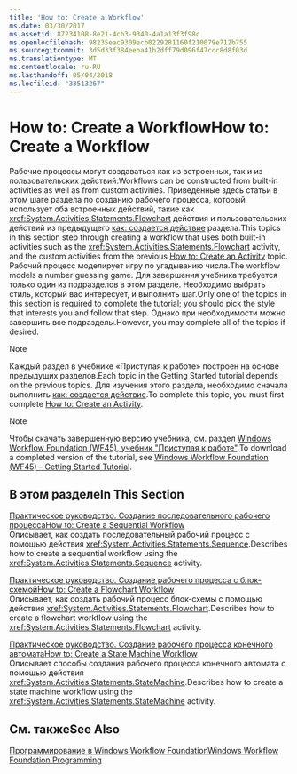 ```yaml
---
title: 'How to: Create a Workflow'
ms.date: 03/30/2017
ms.assetid: 87234108-8e21-4cb3-9340-4a1a13f3f98c
ms.openlocfilehash: 98235eac9309ecb0229281160f210079e712b755
ms.sourcegitcommit: 3d5d33f384eeba41b2dff79d096f47ccc8d8f03d
ms.translationtype: MT
ms.contentlocale: ru-RU
ms.lasthandoff: 05/04/2018
ms.locfileid: "33513267"
---
```

# <a name="how-to-create-a-workflow"></a><span data-ttu-id="17dc2-102">How to: Create a Workflow</span><span class="sxs-lookup"><span data-stu-id="17dc2-102">How to: Create a Workflow</span></span>
<span data-ttu-id="17dc2-103">Рабочие процессы могут создаваться как из встроенных, так и из пользовательских действий.</span><span class="sxs-lookup"><span data-stu-id="17dc2-103">Workflows can be constructed from built-in activities as well as from custom activities.</span></span> <span data-ttu-id="17dc2-104">Приведенные здесь статьи в этом шаге раздела по созданию рабочего процесса, который использует оба встроенных действий, такие как <xref:System.Activities.Statements.Flowchart> действия и пользовательских действий из предыдущего [как: создается действие](../../../docs/framework/windows-workflow-foundation/how-to-create-an-activity.md) раздела.</span><span class="sxs-lookup"><span data-stu-id="17dc2-104">This topics in this section step through creating a workflow that uses both built-in activities such as the <xref:System.Activities.Statements.Flowchart> activity, and the custom activities from the previous [How to: Create an Activity](../../../docs/framework/windows-workflow-foundation/how-to-create-an-activity.md) topic.</span></span> <span data-ttu-id="17dc2-105">Рабочий процесс моделирует игру по угадыванию числа.</span><span class="sxs-lookup"><span data-stu-id="17dc2-105">The workflow models a number guessing game.</span></span> <span data-ttu-id="17dc2-106">Для завершения учебника требуется только один из подразделов в этом разделе. Необходимо выбрать стиль, который вас интересует, и выполнить шаг.</span><span class="sxs-lookup"><span data-stu-id="17dc2-106">Only one of the topics in this section is required to complete the tutorial; you should pick the style that interests you and follow that step.</span></span> <span data-ttu-id="17dc2-107">Однако при необходимости можно завершить все подразделы.</span><span class="sxs-lookup"><span data-stu-id="17dc2-107">However, you may complete all of the topics if desired.</span></span>  
  
> [!NOTE]
>  <span data-ttu-id="17dc2-108">Каждый раздел в учебнике «Приступая к работе» построен на основе предыдущих разделов.</span><span class="sxs-lookup"><span data-stu-id="17dc2-108">Each topic in the Getting Started tutorial depends on the previous topics.</span></span> <span data-ttu-id="17dc2-109">Для изучения этого раздела, необходимо сначала выполнить [как: создается действие](../../../docs/framework/windows-workflow-foundation/how-to-create-an-activity.md).</span><span class="sxs-lookup"><span data-stu-id="17dc2-109">To complete this topic, you must first complete [How to: Create an Activity](../../../docs/framework/windows-workflow-foundation/how-to-create-an-activity.md).</span></span>  
  
> [!NOTE]
>  <span data-ttu-id="17dc2-110">Чтобы скачать завершенную версию учебника, см. раздел [Windows Workflow Foundation (WF45), учебник "Приступая к работе"](http://go.microsoft.com/fwlink/?LinkID=248976).</span><span class="sxs-lookup"><span data-stu-id="17dc2-110">To download a completed version of the tutorial, see [Windows Workflow Foundation (WF45) - Getting Started Tutorial](http://go.microsoft.com/fwlink/?LinkID=248976).</span></span>  
  
## <a name="in-this-section"></a><span data-ttu-id="17dc2-111">В этом разделе</span><span class="sxs-lookup"><span data-stu-id="17dc2-111">In This Section</span></span>  
 [<span data-ttu-id="17dc2-112">Практическое руководство. Создание последовательного рабочего процесса</span><span class="sxs-lookup"><span data-stu-id="17dc2-112">How to: Create a Sequential Workflow</span></span>](../../../docs/framework/windows-workflow-foundation/how-to-create-a-sequential-workflow.md)  
 <span data-ttu-id="17dc2-113">Описывает, как создать последовательный рабочий процесс с помощью действия <xref:System.Activities.Statements.Sequence>.</span><span class="sxs-lookup"><span data-stu-id="17dc2-113">Describes how to create a sequential workflow using the <xref:System.Activities.Statements.Sequence> activity.</span></span>  
  
 [<span data-ttu-id="17dc2-114">Практическое руководство. Создание рабочего процесса c блок-схемой</span><span class="sxs-lookup"><span data-stu-id="17dc2-114">How to: Create a Flowchart Workflow</span></span>](../../../docs/framework/windows-workflow-foundation/how-to-create-a-flowchart-workflow.md)  
 <span data-ttu-id="17dc2-115">Описывает, как создать рабочий процесс блок-схемы с помощью действия <xref:System.Activities.Statements.Flowchart>.</span><span class="sxs-lookup"><span data-stu-id="17dc2-115">Describes how to create a flowchart workflow using the <xref:System.Activities.Statements.Flowchart> activity.</span></span>  
  
 [<span data-ttu-id="17dc2-116">Практическое руководство. Создание рабочего процесса конечного автомата</span><span class="sxs-lookup"><span data-stu-id="17dc2-116">How to: Create a State Machine Workflow</span></span>](../../../docs/framework/windows-workflow-foundation/how-to-create-a-state-machine-workflow.md)  
 <span data-ttu-id="17dc2-117">Описывает способы создания рабочего процесса конечного автомата с помощью действия <xref:System.Activities.Statements.StateMachine>.</span><span class="sxs-lookup"><span data-stu-id="17dc2-117">Describes how to create a state machine workflow using the <xref:System.Activities.Statements.StateMachine> activity.</span></span>  
  
## <a name="see-also"></a><span data-ttu-id="17dc2-118">См. также</span><span class="sxs-lookup"><span data-stu-id="17dc2-118">See Also</span></span>  
 [<span data-ttu-id="17dc2-119">Программирование в Windows Workflow Foundation</span><span class="sxs-lookup"><span data-stu-id="17dc2-119">Windows Workflow Foundation Programming</span></span>](../../../docs/framework/windows-workflow-foundation/programming.md)
